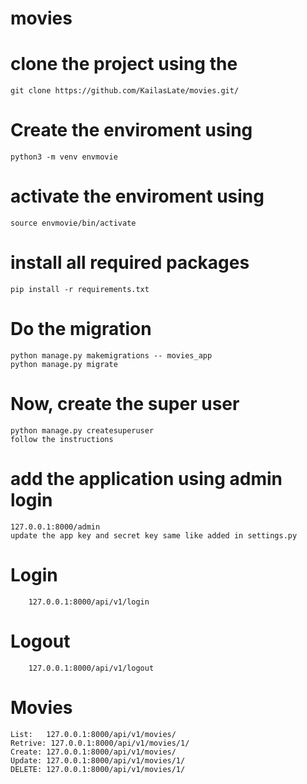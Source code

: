 # movies

# clone the project using the 
	git clone https://github.com/KailasLate/movies.git/

# Create the enviroment using
	python3 -m venv envmovie

# activate the enviroment using
	source envmovie/bin/activate

# install all required packages
	pip install -r requirements.txt

# Do the migration 
	python manage.py makemigrations -- movies_app
	python manage.py migrate

# Now, create the super user
	python manage.py createsuperuser
	follow the instructions

# add the application using admin login
	127.0.0.1:8000/admin
	update the app key and secret key same like added in settings.py


# Login
		127.0.0.1:8000/api/v1/login

# Logout 
		127.0.0.1:8000/api/v1/logout

# Movies
	List:	127.0.0.1:8000/api/v1/movies/
	Retrive: 127.0.0.1:8000/api/v1/movies/1/
	Create: 127.0.0.1:8000/api/v1/movies/
	Update: 127.0.0.1:8000/api/v1/movies/1/
	DELETE: 127.0.0.1:8000/api/v1/movies/1/

